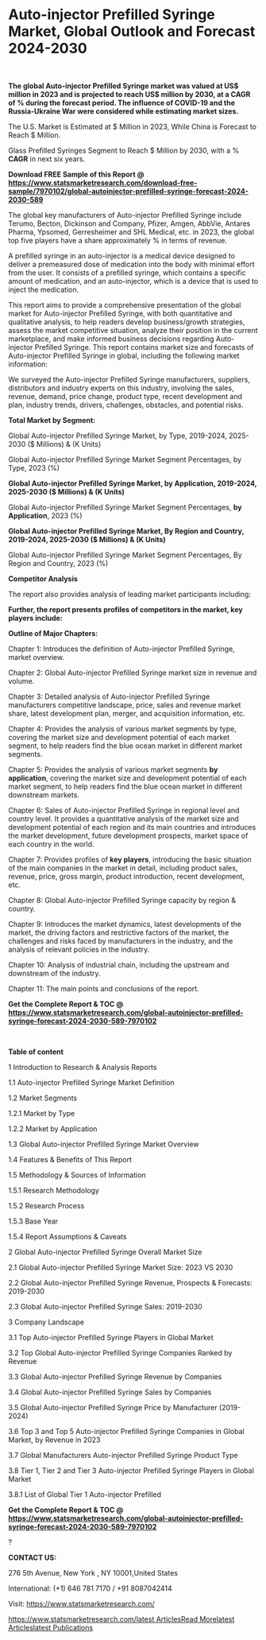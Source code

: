 <h1>Auto-injector Prefilled Syringe Market, Global Outlook and Forecast 2024-2030</h1><br/><p><strong>The global Auto-injector Prefilled Syringe market was valued at US$ million in 2023 and is projected to reach US$ million by 2030, at a <strong>CAGR</strong> of % during the forecast period. The influence of COVID-19 and the Russia-Ukraine War were considered while estimating market sizes.</strong></p>
 
 
 
 <p>The U.S. Market is Estimated at $ Million in 2023, While China is Forecast to Reach $ Million.</p>
 
 
 
 <p>Glass Prefilled Syringes Segment to Reach $ Million by 2030, with a % <strong>CAGR</strong> in next six years.</p>
 
 
 
 <p><strong>Download FREE Sample of this Report @ <a href="https://www.statsmarketresearch.com/download-free-sample/7970102/global-autoinjector-prefilled-syringe-forecast-2024-2030-589">https://www.statsmarketresearch.com/download-free-sample/7970102/global-autoinjector-prefilled-syringe-forecast-2024-2030-589</a></strong></p>
 
 
 
 <p>The global key manufacturers of Auto-injector Prefilled Syringe include Terumo, Becton, Dickinson and Company, Pfizer, Amgen, AbbVie, Antares Pharma, Ypsomed, Gerresheimer and SHL Medical, etc. in 2023, the global top five players have a share approximately % in terms of revenue.</p>
 
 
 
 <p>A prefilled syringe in an auto-injector is a medical device designed to deliver a premeasured dose of medication into the body with minimal effort from the user. It consists of a prefilled syringe, which contains a specific amount of medication, and an auto-injector, which is a device that is used to inject the medication.</p>
 
 
 
 <p>This report aims to provide a comprehensive presentation of the global market for Auto-injector Prefilled Syringe, with both quantitative and qualitative analysis, to help readers develop business/growth strategies, assess the market competitive situation, analyze their position in the current marketplace, and make informed business decisions regarding Auto-injector Prefilled Syringe. This report contains market size and forecasts of Auto-injector Prefilled Syringe in global, including the following market information:</p>
 
 
 
 <p>We surveyed the Auto-injector Prefilled Syringe manufacturers, suppliers, distributors and industry experts on this industry, involving the sales, revenue, demand, price change, product type, recent development and plan, industry trends, drivers, challenges, obstacles, and potential risks.</p>
 
 
 
 <p><strong>Total Market by Segment:</strong></p>
 
 
 
 <p>Global Auto-injector Prefilled Syringe Market, by Type, 2019-2024, 2025-2030 ($ Millions) & (K Units)</p>
 
 
 
 <p>Global Auto-injector Prefilled Syringe Market Segment Percentages, by Type, 2023 (%)</p>
 
 
 
 <p><strong>Global Auto-injector Prefilled Syringe Market, <strong>by Application</strong>, 2019-2024, 2025-2030 ($ Millions) & (K Units)</strong></p>
 
 
 
 <p>Global Auto-injector Prefilled Syringe Market Segment Percentages, <strong>by Application</strong>, 2023 (%)</p>
 
 
 
 <p><strong>Global Auto-injector Prefilled Syringe Market, By Region and Country, 2019-2024, 2025-2030 ($ Millions) & (K Units)</strong></p>
 
 
 
 <p>Global Auto-injector Prefilled Syringe Market Segment Percentages, By Region and Country, 2023 (%)</p>
 
 
 
 <p><strong>Competitor Analysis</strong></p>
 
 
 
 <p>The report also provides analysis of leading market participants including:</p>
 
 
 
 <p><strong>Further, the report presents profiles of competitors in the market, <strong>key players</strong> include:</strong></p>
 
 
 
 <p><strong>Outline of Major Chapters:</strong></p>
 
 
 
 <p>Chapter 1: Introduces the definition of Auto-injector Prefilled Syringe, market overview.</p>
 
 
 
 <p>Chapter 2: Global Auto-injector Prefilled Syringe market size in revenue and volume.</p>
 
 
 
 <p>Chapter 3: Detailed analysis of Auto-injector Prefilled Syringe manufacturers competitive landscape, price, sales and revenue market share, latest development plan, merger, and acquisition information, etc.</p>
 
 
 
 <p>Chapter 4: Provides the analysis of various market segments by type, covering the market size and development potential of each market segment, to help readers find the blue ocean market in different market segments.</p>
 
 
 
 <p>Chapter 5: Provides the analysis of various market segments <strong>by application</strong>, covering the market size and development potential of each market segment, to help readers find the blue ocean market in different downstream markets.</p>
 
 
 
 <p>Chapter 6: Sales of Auto-injector Prefilled Syringe in regional level and country level. It provides a quantitative analysis of the market size and development potential of each region and its main countries and introduces the market development, future development prospects, market space of each country in the world.</p>
 
 
 
 <p>Chapter 7: Provides profiles of <strong>key players</strong>, introducing the basic situation of the main companies in the market in detail, including product sales, revenue, price, gross margin, product introduction, recent development, etc.</p>
 
 
 
 <p>Chapter 8: Global Auto-injector Prefilled Syringe capacity by region & country.</p>
 
 
 
 <p>Chapter 9: Introduces the market dynamics, latest developments of the market, the driving factors and restrictive factors of the market, the challenges and risks faced by manufacturers in the industry, and the analysis of relevant policies in the industry.</p>
 
 
 
 <p>Chapter 10: Analysis of industrial chain, including the upstream and downstream of the industry.</p>
 
 
 
 <p>Chapter 11: The main points and conclusions of the report.</p>
 
 
 
 <div><b>Get the Complete Report & TOC @ <a href="https://www.statsmarketresearch.com/global-autoinjector-prefilled-syringe-forecast-2024-2030-589-7970102">https://www.statsmarketresearch.com/global-autoinjector-prefilled-syringe-forecast-2024-2030-589-7970102</a></b></div>
 
 
 
 <p><br />
 
 <b>Table of content</b></p>
 
 
 
 <p>1 Introduction to Research & Analysis Reports<br />
 
 1.1 Auto-injector Prefilled Syringe Market Definition<br />
 
 1.2 Market Segments<br />
 
 1.2.1 Market by Type<br />
 
 1.2.2 Market by Application<br />
 
 1.3 Global Auto-injector Prefilled Syringe Market Overview<br />
 
 1.4 Features & Benefits of This Report<br />
 
 1.5 Methodology & Sources of Information<br />
 
 1.5.1 Research Methodology<br />
 
 1.5.2 Research Process<br />
 
 1.5.3 Base Year<br />
 
 1.5.4 Report Assumptions & Caveats<br />
 
 2 Global Auto-injector Prefilled Syringe Overall Market Size<br />
 
 2.1 Global Auto-injector Prefilled Syringe Market Size: 2023 VS 2030<br />
 
 2.2 Global Auto-injector Prefilled Syringe Revenue, Prospects & Forecasts: 2019-2030<br />
 
 2.3 Global Auto-injector Prefilled Syringe Sales: 2019-2030<br />
 
 3 Company Landscape<br />
 
 3.1 Top Auto-injector Prefilled Syringe Players in Global Market<br />
 
 3.2 Top Global Auto-injector Prefilled Syringe Companies Ranked by Revenue<br />
 
 3.3 Global Auto-injector Prefilled Syringe Revenue by Companies<br />
 
 3.4 Global Auto-injector Prefilled Syringe Sales by Companies<br />
 
 3.5 Global Auto-injector Prefilled Syringe Price by Manufacturer (2019-2024)<br />
 
 3.6 Top 3 and Top 5 Auto-injector Prefilled Syringe Companies in Global Market, by Revenue in 2023<br />
 
 3.7 Global Manufacturers Auto-injector Prefilled Syringe Product Type<br />
 
 3.8 Tier 1, Tier 2 and Tier 3 Auto-injector Prefilled Syringe Players in Global Market<br />
 
 3.8.1 List of Global Tier 1 Auto-injector Prefilled</p>
 
 
 
 <div><b>Get the Complete Report & TOC @ <a href="https://www.statsmarketresearch.com/global-autoinjector-prefilled-syringe-forecast-2024-2030-589-7970102">https://www.statsmarketresearch.com/global-autoinjector-prefilled-syringe-forecast-2024-2030-589-7970102</a></b></div>
 
 
 
 <p>? </p>
 
 
 
 <p><b>CONTACT US:</b><br />
 
 276 5th Avenue, New York , NY 10001,United States<br />
 
 International: (+1) 646 781 7170 / +91 8087042414<br />
 
 Visit: <a href="https://www.statsmarketresearch.com/">https://www.statsmarketresearch.com/</a><br />
 
 <a href="https://gyeongbokgung.com">https://www.statsmarketresearch.com/</a><a href="https://hallyeomaritime.com">latest Articles</a><a href="https://jingwansa.com">Read More</a><a href="https://nguoiviet.jp/">latest Articles</a><a href="https://www.intelmarketresearch.com/">latest Publications</a></p>